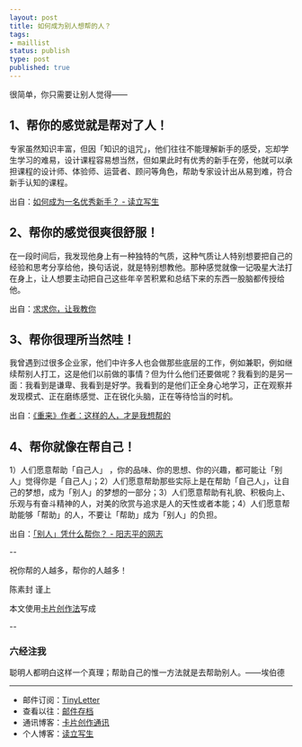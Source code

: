 ```yaml
--- 
layout: post
title: 如何成为别人想帮的人？
tags: 
- maillist
status: publish
type: post
published: true
---
```




很简单，你只需要让别人觉得——

## 1、帮你的感觉就是帮对了人！

专家虽然知识丰富，但因「知识的诅咒」，他们往往不能理解新手的感受，忘却学生学习的难易，设计课程容易想当然，但如果此时有优秀的新手在旁，他就可以承担课程的设计师、体验师、运营者、顾问等角色，帮助专家设计出从易到难，符合新手认知的课程。

出自：[如何成为一名优秀新手？ - 读立写生](http://www.cnfeat.com/blog/2017/06/08/HowToBeGoodBeginner/)

## 2、帮你的感觉很爽很舒服！

在一段时间后，我发现他身上有一种独特的气质，这种气质让人特别想要把自己的经验和思考分享给他，换句话说，就是特别想教他。那种感觉就像一记吸星大法打在身上，让人想要主动把自己这些年辛苦积累和总结下来的东西一股脑都传授给他。

出自：[求求你，让我教你](http://qiuyuexp.com/teach/)

## 3、帮你很理所当然哇！

我曾遇到过很多企业家，他们中许多人也会做那些底层的工作，例如兼职，例如继续帮别人打工，这是他们以前做的事情？但为什么他们还要做呢？我看到的是另一面：我看到是谦卑、我看到是好学。我看到的是他们正全身心地学习，正在观察并发现模式、正在磨练感觉、正在锐化头脑，正在等待恰当的时机。

出自：[《重来》作者：这样的人，才是我想帮的](http://t.cn/RXn8wtk)

## 4、帮你就像在帮自己！

1）人们愿意帮助「自己人」 ，你的品味、你的思想、你的兴趣，都可能让「别人」觉得你是「自己人」；2）人们愿意帮助那些实际上是在帮助「自己人」，让自己的梦想，成为「别人」的梦想的一部分；3）人们愿意帮助有礼貌、积极向上、乐观与有奋斗精神的人，对美的欣赏与追求是人的天性或者本能；4）人们愿意帮助能够「帮助」的人，不要让「帮助」成为「别人」的负担。

出自：[「别人」凭什么帮你？ - 阳志平的网志](http://www.yangzhiping.com/psy/bieren.html)

--

祝你帮的人越多，帮你的人越多！

陈素封 谨上

本文使用[卡片创作法](http://cnfeat.com/blog/2016/11/20/NabokovWriteStyle/)写成

--

### 六经注我

聪明人都明白这样一个真理；帮助自己的惟一方法就是去帮助别人。——埃伯德

----

- 邮件订阅：[TinyLetter](http://tinyletter.com/cnfeat) 
- 查看以往：[邮件存档](http://tinyletter.com/cnfeat/archive)
- 通讯博客：[卡片创作通讯](http://mesule.com) 
- 个人博客：[读立写生](http://cnfeat.com)







